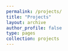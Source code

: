 ```yaml
---
permalink: /projects/
title: "Projects"
layout: archive
author_profile: false      
type: pages
collection: projects
---
```

